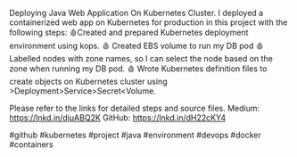 Deploying Java Web Application On Kubernetes Cluster.
I deployed a containerized web app on Kubernetes for production in this project with the following steps:
🩸Created and prepared Kubernetes deployment environment using kops.
🩸 Created EBS volume to run my DB pod
🩸 Labelled nodes with zone names, so I can select the node based on the zone when running my DB pod.
🩸 Wrote Kubernetes definition files to create objects on Kubernetes cluster using >Deployment>Service>Secret<Volume.

Please refer to the links for detailed steps and source files.
Medium: https://lnkd.in/djuABQ2K
GitHub: https://lnkd.in/dH22cKY4

#github #kubernetes #project #java #environment #devops #docker #containers


